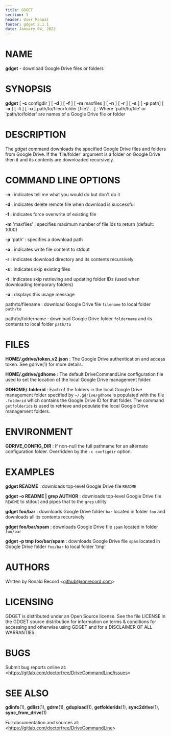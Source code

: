 ```yaml
---
title: GDGET
section: 1
header: User Manual
footer: gdget 2.1.1
date: January 04, 2022
---
```

# NAME
**gdget** - download Google Drive files or folders

# SYNOPSIS
**gdget** [ **-c** configdir ] [ **-d** ] [ **-f** ] [ **-m** maxfiles ] [ **-n** ] [ **-r** ] [ **-s** ] [ **-p**  path] [ **-o** ] [ **-t** ] [ **-u** ] path/to/fileorfolder [file2 ...]
: Where 'path/to/file' or 'path/to/folder' are names of a Google Drive file or folder

# DESCRIPTION
The *gdget* command downloads the specified Google Drive files and folders
from Google Drive. If the 'file/folder' argument is a folder on Google Drive
then it and its contents are downloaded recursively.

# COMMAND LINE OPTIONS
**-n**
: indicates tell me what you would do but don't do it

**-d**
: indicates delete remote file when download is successful

**-f**
: indicates force overwrite of existing file

**-m** 'maxfiles'
: specifies maximum number of file ids to return (default: 1000)

**-p** 'path'
: specifies a download path

**-o**
: indicates write file content to stdout

**-r**
: indicates download directory and its contents recursively

**-s**
: indicates skip existing files

**-t**
: indicates skip retrieving and updating folder IDs (used when downloading temporary folders)

**-u**
: displays this usage message

path/to/filename
: download Google Drive file `filename` to local folder `path/to`

path/to/foldername
: download Google Drive folder `foldername` and its contents to local folder `path/to`

# FILES
**HOME/.gdrive/token_v2.json**
: The Google Drive authentication and access token. See gdrive(1) for more details.

**HOME/.gdrive/gdhome**
: The default DriveCommandLine configuration file used to set the location of
the local Google Drive management folder.

**GDHOME/.folderid**
: Each of the folders in the local Google Drive management folder specified by
`~/.gdrive/gdhome` is populated with the file `.folderid` which contains the
Google Drive ID for that folder. The command `getfolderids` is used to retrieve
and populate the local Google Drive management folders.

# ENVIRONMENT
**GDRIVE_CONFIG_DIR**
: If non-null the full pathname for an alternate configuration folder.
Overridden by the `-c configdir` option.

# EXAMPLES
**gdget README**
: downloads top-level Google Drive file `README`

**gdget -o README | grep AUTHOR**
: downloads top-level Google Drive file `README` to stdout and pipes that to the `grep` utility

**gdget foo/bar**
: downloads Google Drive folder `bar` located in folder `foo` and downloads all its contents recursively

**gdget foo/bar/spam**
: downloads Google Drive file `spam` located in folder `foo/bar`

**gdget -p tmp foo/bar/spam**
: downloads Google Drive file `spam` located in Google Drive folder `foo/bar` to local folder 'tmp'

# AUTHORS
Written by Ronald Record &lt;github@ronrecord.com&gt;

# LICENSING
GDGET is distributed under an Open Source license.
See the file LICENSE in the GDGET source distribution
for information on terms &amp; conditions for accessing and
otherwise using GDGET and for a DISCLAIMER OF ALL WARRANTIES.

# BUGS
Submit bug reports online at: &lt;https://gitlab.com/doctorfree/DriveCommandLine/issues&gt;

# SEE ALSO
**gdinfo**(1), **gdlist**(1), **gdrm**(1), **gdupload**(1), **getfolderids**(1), **sync2drive**(1), **sync_from_drive**(1)

Full documentation and sources at: &lt;https://gitlab.com/doctorfree/DriveCommandLine&gt;

